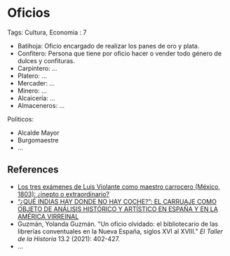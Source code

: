 # Oficios

Tags: Cultura, Economia
: 7

- Batihoja: Oficio encargado de realizar los panes de oro y plata.
- Confitero: Persona que tiene por oficio hacer o vender todo género de dulces y confituras.
- Carpintero: …
- Platero: …
- Mercader: …
- Minero: …
- Alcaicería: …
- Almaceneros: …

Politicos:

- Alcalde Mayor
- Burgomaestre
- …

## References

- [Los tres exámenes de Luis Violante como maestro carrocero (México, 1803): ¿inepto o extraordinario?](https://www.scielo.org.mx/scielo.php?script=sci_arttext&pid=S0185-12762021000200141)
- [“¿QUÉ INDIAS HAY DONDE NO HAY COCHE?”: EL CARRUAJE COMO OBJETO DE ANÁLISIS HISTÓRICO Y ARTÍSTICO EN ESPAÑA Y EN LA AMÉRICA VIRREINAL](https://institucional.us.es/revistas/arte/30/011_Alvaro_Recio.pdf)
- Guzmán, Yolanda Guzmán. "Un oficio olvidado: el bibliotecario de las 
librerías conventuales en la Nueva España, siglos XVI al XVIII." *El Taller de la Historia* 13.2 (2021): 402-427.
- …